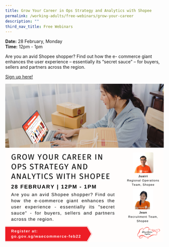 ```yaml
---
title: Grow Your Career in Ops Strategy and Analytics with Shopee
permalink: /working-adults/free-webinars/grow-your-career
description: ""
third_nav_title: Free Webinars
---
```

**Date:** 28 February, Monday
<br> **Time:** 12pm - 1pm

Are you an avid Shopee shopper? Find out how the e-
commerce giant enhances the user experience –
essentially its “secret sauce” – for buyers, sellers and
partners across the region. 

[Sign up here! ](https://go.gov.sg/waecommerce-feb22)

![Career workshop with Shopee](/images/WA%203.png)